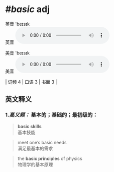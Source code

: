 # ***\#basic*** adj
英音 'beɪsɪk  
英音
<audio src="./media/basic-B.aac" controls="controls"></audio>

美音 'beɪsɪk  
美音
<audio src="./media/basic.aac" controls="controls"></audio>



| 词频 4 | 口语 3 | 书面 3 |  

英文释义
---
### 1.*高义频：* **基本的；基础的；最初级的：**  

 > **basic skills**   
 > 基本技能    

 > meet one’s basic needs   
 > 满足最基本的需求    

 > the **basic principles** of physics   
 > 物理学的基本原理    


